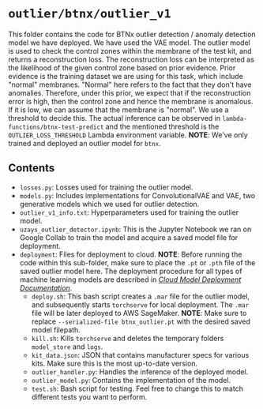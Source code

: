 # `outlier/btnx/outlier_v1`

This folder contains the code for BTNx outlier detection / anomaly detection model we have deployed. We have used the VAE model. The outlier model is used to check the control zones within the membrane of the test kit, and returns a reconstruction loss. The reconstruction loss can be interpreted as the likelihood of the given control zone based on prior evidence. Prior evidence is the training dataset we are using for this task, which include "normal" membranes. "Normal" here refers to the fact that they don't have anomalies. Therefore, under this prior, we expect that if the reconstruction error is high, then the control zone and hence the membrane is anomalous. If it is low, we can assume that the membrane is "normal". We use a threshold to decide this. The actual inference can be observed in `lambda-functions/btnx-test-predict` and the mentioned threshold is the `OUTLIER_LOSS_THRESHOLD` Lambda environment variable. **NOTE**: We've only trained and deployed an outlier model for `btnx`.

## Contents

* `losses.py`: Losses used for training the outlier model.
* `models.py`: Includes implementations for ConvolutionalVAE and VAE, two generative models which we used for outlier detection.
* `outlier_v1_info.txt`: Hyperparameters used for training the outlier model.
* `uzays_outlier_detector.ipynb`: This is the Jupyter Notebook we ran on Google Collab to train the model and acquire a saved model file for deployment.
* `deployment`: Files for deployment to cloud. **NOTE**: Before running the code within this sub-folder, make sure to place the `.pt` or `.pth` file of the saved outlier model here. The deployment procedure for all types of machine learning models are described in [*Cloud Model Deployment Documentation*](https://docs.google.com/document/d/1EAmBFSLx-ufW4sXXMWB2YcmJvLxy9XkA-dbNRiu1M6M/edit?usp=sharing).
	* `deploy.sh`: This bash script creates a `.mar` file for the outlier model, and subsequently starts `torchserve` for local deployment. The `.mar` file will be later deployed to AWS SageMaker. **NOTE**: Make sure to replace `--serialized-file btnx_outlier.pt` with the desired saved model filepath.
	* `kill.sh`: Kills `torchserve` and deletes the temporary folders `model_store` and `logs`.
	* `kit_data.json`: JSON that contains manufacturer specs for various kits. Make sure this is the most up-to-date version.
	* `outlier_handler.py`: Handles the inference of the deployed model.
	* `outlier_model.py`: Contains the implementation of the model.
	* `test.sh`: Bash script for testing. Feel free to change this to match different tests you want to perform.